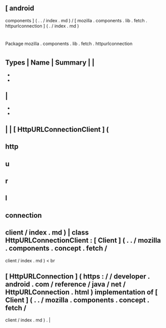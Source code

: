 [
android
-
components
]
(
.
.
/
index
.
md
)
/
[
mozilla
.
components
.
lib
.
fetch
.
httpurlconnection
]
(
.
/
index
.
md
)
#
#
Package
mozilla
.
components
.
lib
.
fetch
.
httpurlconnection
#
#
#
Types
|
Name
|
Summary
|
|
-
-
-
|
-
-
-
|
|
[
HttpURLConnectionClient
]
(
-
http
-
u
-
r
-
l
-
connection
-
client
/
index
.
md
)
|
class
HttpURLConnectionClient
:
[
Client
]
(
.
.
/
mozilla
.
components
.
concept
.
fetch
/
-
client
/
index
.
md
)
<
br
>
[
HttpURLConnection
]
(
https
:
/
/
developer
.
android
.
com
/
reference
/
java
/
net
/
HttpURLConnection
.
html
)
implementation
of
[
Client
]
(
.
.
/
mozilla
.
components
.
concept
.
fetch
/
-
client
/
index
.
md
)
.
|
